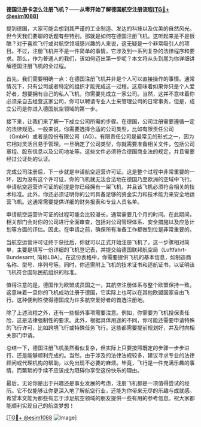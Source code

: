 **德国注册卡怎么注册飞机？——从零开始了解德国航空注册流程[[TG💪+ @esim1088](https://t.me/s/esim1088)]**

提到德国，大家可能会想到其严谨的工业制造、发达的科技以及优美的自然风光。但今天我们要聊的话题有些特别，那就是如何在德国注册飞机。这听起来是不是很酷？对于喜欢飞行或对航空领域感兴趣的人来说，这无疑是一个非常吸引人的项目。不过，注册飞机并不是一件简单的事情，它涉及到一系列复杂的法律程序和要求。那么，作为普通人的我们，该如何迈出第一步呢？本文将从头到尾为你详细讲解德国注册飞机的全过程。

首先，我们需要明确一点：在德国注册飞机并非是个人可以直接操作的事情。通常情况下，只有公司或者特定的组织才能完成这一过程。这意味着如果你只是个人爱好者，想要拥有自己的私人飞机，你需要先成立一家公司。当然，这并不意味着你必须亲自去经营这家公司，你可以聘请专业人士来管理公司的日常事务。但是，成立公司是你进入德国航空领域的第一步。

接下来，让我们来了解一下成立公司所需的步骤。在德国，公司注册需要遵循一定的法律规范。一般来说，你需要选择合适的公司类型，比如有限责任公司（GmbH）或者是股份有限公司（AG）。有限责任公司是最常见的形式之一，因为它相对灵活且易于管理。一旦确定了公司类型，你就需要准备相关文件，包括公司章程、股东信息以及公司地址等。这些文件必须符合德国商业法的规定，并且需要经过公证处的认证。

完成公司注册后，下一步就是申请航空运营许可证。这是整个过程中非常重要的一环，因为没有这个许可证，你的飞机就无法合法地在德国乃至欧洲的空域中飞行。申请航空运营许可证的前提是你已经拥有一架飞机，并且该飞机必须符合相关的技术标准。此外，你还必须证明你的公司具备足够的资金实力和技术能力来安全地运营飞机。这通常需要提供详细的财务报表和专业人员名单。

申请航空运营许可证的过程可能会比较漫长，通常需要几个月的时间。在此期间，相关部门会对你的公司进行全面审查，包括对公司管理体系、安全措施以及应急计划等方面的评估。因此，在申请之前，确保所有准备工作都做到位是非常重要的。

当航空运营许可证终于获批后，你就可以正式开始注册飞机了。这一步骤相对简单，主要是填写一份详细的飞机登记表，并提交给德国联邦航空局（Luftfahrt-Bundesamt, 简称LBA）。在这份表格中，你需要提供飞机的基本信息，如制造商名称、型号、序列号等。同时，你还需附上飞机的技术证书和适航证书，以证明该飞机符合国际民航组织的标准。

值得注意的是，德国作为欧盟成员国之一，其航空注册体系与整个欧盟保持一致。这意味着一旦你的飞机成功注册于德国，它实际上也可以在其他欧盟国家自由飞行。这种便利性使得德国成为许多航空爱好者的首选注册地。

除了上述流程之外，还有一些额外事项需要注意。例如，你需要为飞机投保责任险，这是法律强制性的要求。此外，根据具体用途的不同，你可能还需要申请特殊的飞行许可，比如跨境飞行或特殊任务飞行。这些都需要提前规划好，并及时向相关部门申请。

总结一下，德国注册飞机虽然看似复杂，但实际上只要按照既定的步骤一步步进行，还是能够顺利完成的。当然，由于涉及的法律法规较多，建议寻求专业的法律顾问或代理机构的帮助，以免出现不必要的麻烦。毕竟，飞行是一件充满乐趣的事情，而繁琐的手续不应该成为阻碍你享受这份快乐的理由。

最后，无论你是出于兴趣还是事业发展的考虑，注册飞机都是一项值得尝试的经历。它不仅能够让你更深入地了解航空行业，还能为你带来无尽的乐趣与成就感。希望本文能为那些有志于涉足航空领域的朋友提供一些有用的参考信息。祝大家都能顺利实现自己的航空梦想！

[[TG💪+ @esim1088](https://t.me/s/esim1088) ![Image](https://i.postimg.cc/4NQfJmqS/Snipaste-2025-05-13-00-14-12.png)]